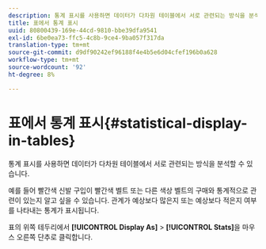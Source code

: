 ```yaml
---
description: 통계 표시를 사용하면 데이터가 다차원 테이블에서 서로 관련되는 방식을 분석할 수 있습니다.
title: 표에서 통계 표시
uuid: 80800439-169e-44cd-9810-bbe39dfa9541
exl-id: 6be0ea73-ffc5-4c8b-9ce4-9ba057f317da
translation-type: tm+mt
source-git-commit: d9df90242ef96188f4e4b5e6d04cfef196b0a628
workflow-type: tm+mt
source-wordcount: '92'
ht-degree: 8%

---
```


# 표에서 통계 표시{#statistical-display-in-tables}

통계 표시를 사용하면 데이터가 다차원 테이블에서 서로 관련되는 방식을 분석할 수 있습니다.

예를 들어 빨간색 신발 구입이 빨간색 벨트 또는 다른 색상 벨트의 구매와 통계적으로 관련이 있는지 알고 싶을 수 있습니다. 관계가 예상보다 많은지 또는 예상보다 적은지 여부를 나타내는 통계가 표시됩니다.

표의 위쪽 테두리에서 **[!UICONTROL Display As]** > **[!UICONTROL Stats]**&#x200B;을 마우스 오른쪽 단추로 클릭합니다.
